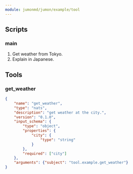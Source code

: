 ```yaml
---
module: jumonmd/jumon/example/tool
---
```


## Scripts

### main

1. Get weather from Tokyo.
2. Explain in Japanese.


## Tools

### get_weather
```json
{
    "name": "get_weather",
    "type": "nats",
    "description": "get weather at the city.",
    "version": "0.1.0",
    "input_schema": {
        "type": "object",
        "properties": {
            "city": {
                "type": "string"
            }
        },
        "required": ["city"]
    },
    "arguments": {"subject": "tool.example.get_weather"}
}
```